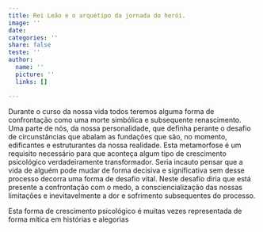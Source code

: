 ```yaml
---
title: Rei Leão e o arquétipo da jornada do herói.
image: ''
date: 
categories: ''
share: false
teste: ''
author:
  name: ''
  picture: ''
  links: []

---
```

Durante o curso da nossa vida todos teremos alguma forma de confrontação como uma morte simbólica e subsequente renascimento. Uma parte de nós, da nossa personalidade, que definha perante o desafio de circunstâncias que abalam as fundações que são, no momento, edificantes e estruturantes da nossa realidade. Esta metamorfose é um requisito necessário para que aconteça algum tipo de crescimento psicológico verdadeiramente transformador. Seria incauto pensar que a vida de alguém pode mudar de forma decisiva e significativa sem desse processo decorra uma forma de desafio vital. Neste desafio diria que está presente a confrontação com o medo, a consciencialização das nossas limitações e inevitavelmente a dor e sofrimento subsequentes do processo. 

Esta forma de crescimento psicológico é muitas vezes representada de forma mítica em histórias e alegorias 
